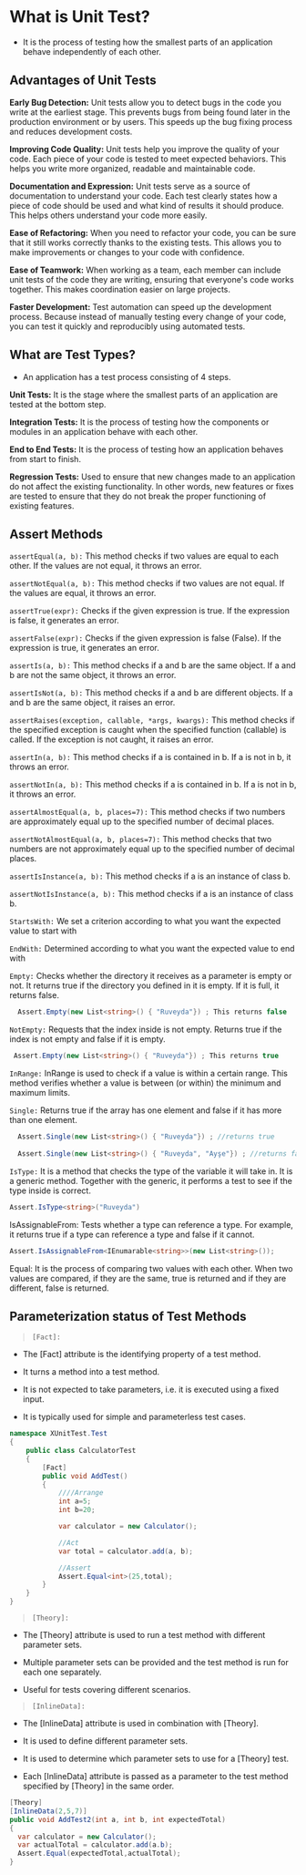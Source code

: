 
# What is Unit Test?

* It is the process of testing how the smallest parts of an application behave independently of each other.

## Advantages of Unit Tests

**Early Bug Detection:** Unit tests allow you to detect bugs in the code you write at the earliest stage. This prevents bugs from being found later in the production environment or by users. This speeds up the bug fixing process and reduces development costs.

**Improving Code Quality:** Unit tests help you improve the quality of your code. Each piece of your code is tested to meet expected behaviors. This helps you write more organized, readable and maintainable code.

**Documentation and Expression:** Unit tests serve as a source of documentation to understand your code. Each test clearly states how a piece of code should be used and what kind of results it should produce. This helps others understand your code more easily.

**Ease of Refactoring:** When you need to refactor your code, you can be sure that it still works correctly thanks to the existing tests. This allows you to make improvements or changes to your code with confidence.

**Ease of Teamwork:** When working as a team, each member can include unit tests of the code they are writing, ensuring that everyone's code works together. This makes coordination easier on large projects.

**Faster Development:** Test automation can speed up the development process. Because instead of manually testing every change of your code, you can test it quickly and reproducibly using automated tests.

## What are Test Types?

* An application has a test process consisting of 4 steps.

**Unit Tests:**  It is the stage where the smallest parts of an application are tested at the bottom step.

**Integration Tests:**  It is the process of testing how the components or modules in an application behave with each other.

**End to End Tests:** It is the process of testing how an application behaves from start to finish.

**Regression Tests:** Used to ensure that new changes made to an application do not affect the existing functionality. In other words, new features or fixes are tested to ensure that they do not break the proper functioning of existing features.

## Assert Methods
`assertEqual(a, b):` This method checks if two values are equal to each other. If the values are not equal, it throws an error.

`assertNotEqual(a, b):` This method checks if two values are not equal. If the values are equal, it throws an error.

`assertTrue(expr):` Checks if the given expression is true. If the expression is false, it generates an error.

`assertFalse(expr):` Checks if the given expression is false (False). If the expression is true, it generates an error.

`assertIs(a, b):` This method checks if a and b are the same object. If a and b are not the same object, it throws an error.

`assertIsNot(a, b):` This method checks if a and b are different objects. If a and b are the same object, it raises an error.

`assertRaises(exception, callable, *args, kwargs):` This method checks if the specified exception is caught when the specified function (callable) is called. If the exception is not caught, it raises an error.

`assertIn(a, b):` This method checks if a is contained in b. If a is not in b, it throws an error.

`assertNotIn(a, b):` This method checks if a is contained in b. If a is not in b, it throws an error.

`assertAlmostEqual(a, b, places=7):` This method checks if two numbers are approximately equal up to the specified number of decimal places.

`assertNotAlmostEqual(a, b, places=7):` This method checks that two numbers are not approximately equal up to the specified number of decimal places.

`assertIsInstance(a, b):` This method checks if a is an instance of class b.

`assertNotIsInstance(a, b):` This method checks if a is an instance of class b.

`StartsWith:` We set a criterion according to what you want the expected value to start with

`EndWith:` Determined according to what you want the expected value to end with

`Empty:` Checks whether the directory it receives as a parameter is empty or not. It returns true if the directory you defined in it is empty. If it is full, it returns false.
```csharp
  Assert.Empty(new List<string>() { "Ruveyda"}) ; This returns false
```
`NotEmpty:` Requests that the index inside is not empty. Returns true if the index is not empty and false if it is empty.
```csharp
 Assert.Empty(new List<string>() { "Ruveyda"}) ; This returns true
```
`InRange:` InRange is used to check if a value is within a certain range. This method verifies whether a value is between (or within) the minimum and maximum limits.

`Single:` Returns true if the array has one element and false if it has more than one element.
```csharp
  Assert.Single(new List<string>() { "Ruveyda"}) ; //returns true
    
  Assert.Single(new List<string>() { "Ruveyda", "Ayşe"}) ; //returns false
```
`IsType:` It is a method that checks the type of the variable it will take in. It is a generic method. Together with the generic, it performs a test to see if the type inside is correct.

```csharp
Assert.IsType<string>("Ruveyda")
```

IsAssignableFrom: Tests whether a type can reference a type. For example, it returns true if a type can reference a type and false if it cannot.
```csharp
Assert.IsAssignableFrom<IEnumarable<string>>(new List<string>());
```
Equal: It is the process of comparing two values with each other. When two values are compared, if they are the same, true is returned and if they are different, false is returned.

## Parameterization status of Test Methods

> `[Fact]:`

* The [Fact] attribute is the identifying property of a test method.

* It turns a method into a test method.

* It is not expected to take parameters, i.e. it is executed using a fixed input.

* It is typically used for simple and parameterless test cases.
```csharp
namespace XUnitTest.Test
{
    public class CalculatorTest
    {
        [Fact]
        public void AddTest()
        {
            ////Arrange
            int a=5;
            int b=20;

            var calculator = new Calculator();

            //Act
            var total = calculator.add(a, b);

            //Assert
            Assert.Equal<int>(25,total);
        }
    }
}
```
> `[Theory]:`

* The [Theory] attribute is used to run a test method with different parameter sets.

* Multiple parameter sets can be provided and the test method is run for each one separately.

* Useful for tests covering different scenarios.

> `[InlineData]:`

* The [InlineData] attribute is used in combination with [Theory].

* It is used to define different parameter sets.

* It is used to determine which parameter sets to use for a [Theory] test.

* Each [InlineData] attribute is passed as a parameter to the test method specified by [Theory] in the same order.
```csharp
[Theory]
[InlineData(2,5,7)]
public void AddTest2(int a, int b, int expectedTotal)
{
  var calculator = new Calculator();
  var actualTotal = calculator.add(a.b);
  Assert.Equal(expectedTotal,actualTotal);
}
```
